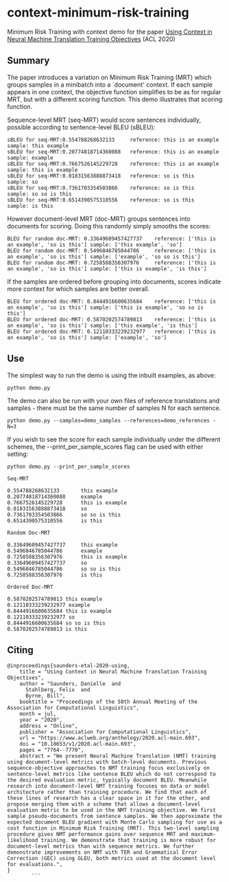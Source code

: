 # context-minimum-risk-training
Minimum Risk Training with context demo for the paper [Using Context in Neural Machine Translation Training Objectives](https://www.aclweb.org/anthology/2020.acl-main.693.pdf) (ACL 2020)


## Summary 

The paper introduces a variation on Minimum Risk Training (MRT) which groups samples in a minibatch into a `document' context. If each sample appears in one context, the objective function simplifies to be as for regular MRT, but with a different scoring function. This demo illustrates that scoring function.

Sequence-level MRT (seq-MRT) would score sentences individually, possible according to sentence-level BLEU (sBLEU):
```
sBLEU for seq-MRT:0.554788268632133     reference: this is an example   sample: this example
sBLEU for seq-MRT:0.20774818714360088   reference: this is an example   sample: example
sBLEU for seq-MRT:0.7667526145229728    reference: this is an example   sample: this is example
sBLEU for seq-MRT:0.01831563888873418   reference: so is this   sample: so
sBLEU for seq-MRT:0.7361703354503866    reference: so is this   sample: so so is this
sBLEU for seq-MRT:0.6514390575310556    reference: so is this   sample: is this
```

However document-level MRT (doc-MRT) groups sentences into documents for scoring. Doing this randomly simply smooths the scores:

```
BLEU for random doc-MRT: 0.33649609457427737    reference: ['this is an example', 'so is this'] sample: ['this example', 'so']
BLEU for random doc-MRT: 0.5496846785044786     reference: ['this is an example', 'so is this'] sample: ['example', 'so so is this']
BLEU for random doc-MRT: 0.7258588356307976     reference: ['this is an example', 'so is this'] sample: ['this is example', 'is this']
```




If the samples are ordered before grouping into documents, scores indicate more context for which samples are better overall.
```
BLEU for ordered doc-MRT: 0.8444916600635684    reference: ['this is an example', 'so is this'] sample: ['this is example', 'so so is this']
BLEU for ordered doc-MRT: 0.5870202574789813    reference: ['this is an example', 'so is this'] sample: ['this example', 'is this']
BLEU for ordered doc-MRT: 0.12110333239232977   reference: ['this is an example', 'so is this'] sample: ['example', 'so']

```




## Use

The simplest way to run the demo is using the inbuilt examples, as above:
```
python demo.py
```

The demo can also be run with your own files of reference translations and samples - there must be the same number of samples N for each sentence.
```
python demo.py --samples=demo_samples --references=demo_references -N=3
```

If you wish to see the score for each sample individually under the different schemes, the --print_per_sample_scores flag can be used with either setting:

```
python demo.py --print_per_sample_scores

Seq-MRT

0.554788268632133       this example
0.20774818714360088     example
0.7667526145229728      this is example
0.01831563888873418     so
0.7361703354503866      so so is this
0.6514390575310556      is this

Random Doc-MRT

0.33649609457427737     this example
0.5496846785044786      example
0.7258588356307976      this is example
0.33649609457427737     so
0.5496846785044786      so so is this
0.7258588356307976      is this

Ordered Doc-MRT

0.5870202574789813 this example
0.12110333239232977 example
0.8444916600635684 this is example
0.12110333239232977 so
0.8444916600635684 so so is this
0.5870202574789813 is this

```


## Citing


```
@inproceedings{saunders-etal-2020-using,
    title = "Using Context in Neural Machine Translation Training Objectives",
    author = "Saunders, Danielle  and
      Stahlberg, Felix  and
      Byrne, Bill",
    booktitle = "Proceedings of the 58th Annual Meeting of the Association for Computational Linguistics",
    month = jul,
    year = "2020",
    address = "Online",
    publisher = "Association for Computational Linguistics",
    url = "https://www.aclweb.org/anthology/2020.acl-main.693",
    doi = "10.18653/v1/2020.acl-main.693",
    pages = "7764--7770",
    abstract = "We present Neural Machine Translation (NMT) training using document-level metrics with batch-level documents. Previous sequence-objective approaches to NMT training focus exclusively on sentence-level metrics like sentence BLEU which do not correspond to the desired evaluation metric, typically document BLEU. Meanwhile research into document-level NMT training focuses on data or model architecture rather than training procedure. We find that each of these lines of research has a clear space in it for the other, and propose merging them with a scheme that allows a document-level evaluation metric to be used in the NMT training objective. We first sample pseudo-documents from sentence samples. We then approximate the expected document BLEU gradient with Monte Carlo sampling for use as a cost function in Minimum Risk Training (MRT). This two-level sampling procedure gives NMT performance gains over sequence MRT and maximum-likelihood training. We demonstrate that training is more robust for document-level metrics than with sequence metrics. We further demonstrate improvements on NMT with TER and Grammatical Error Correction (GEC) using GLEU, both metrics used at the document level for evaluations.",
}
	    ```
	    
